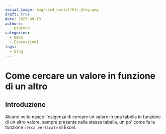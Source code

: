 ```yaml
---
social_image: img/card_social/hfc_blog.png
draft: true
date: 2023-09-10
authors:
  - pigreco
categories:
  - News
  - Espressioni
tags:
  - blog
---
```


# Come cercare un valore in funzione di un altro

## Introduzione

Alcune volte nasce l'esigenza di cercare un valore in una tabella in funzione di un altro valore, sempre presente nella stessa tabella, un po' come fa la funzione `cerca verticale` di Excel.



<!-- more -->

